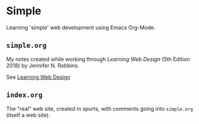 # Simple

Learning 'simple' web development using Emacs Org-Mode.

## `simple.org`

My notes created while working through *Learning Web Design* (5th Edition 2018) by Jennifer N. Robbins.

See [Learning Web Design](https://learningwebdesign.com/index.html)

## `index.org`

The "real" web site, created in spurts, with comments going into `simple.org` (itself a web site).
